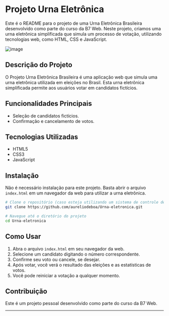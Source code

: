 

#  Projeto Urna Eletrônica 

Este é o README para o projeto de uma Urna Eletrônica Brasileira desenvolvido como parte do curso da B7 Web. Neste projeto, criamos uma urna eletrônica simplificada que simula um processo de votação, utilizando tecnologias web, como HTML, CSS e JavaScript.

![image](https://github.com/aureliodeboa/Urna-eletronica/assets/53971991/d820010f-8eb7-4b3b-b3a2-295642eecce6)


## Descrição do Projeto

O Projeto Urna Eletrônica Brasileira é uma aplicação web que simula uma urna eletrônica utilizada em eleições no Brasil. Esta urna eletrônica simplificada permite aos usuários votar em candidatos fictícios.

## Funcionalidades Principais

- Seleção de candidatos fictícios.
- Confirmação e cancelamento de votos.


## Tecnologias Utilizadas

- HTML5
- CSS3
- JavaScript

## Instalação

Não é necessário instalação para este projeto. Basta abrir o arquivo `index.html` em um navegador da web para utilizar a urna eletrônica.

```bash
# Clone o repositório (caso esteja utilizando um sistema de controle de versão)
git clone https://github.com/aureliodeboa/Urna-eletronica.git

# Navegue até o diretório do projeto
cd Urna-eletronica
```

## Como Usar

1. Abra o arquivo `index.html` em seu navegador da web.
2. Selecione um candidato digitando o número correspondente.
3. Confirme seu voto ou cancele, se desejar.
4. Após votar, você verá o resultado das eleições e as estatísticas de votos.
5. Você pode reiniciar a votação a qualquer momento.

## Contribuição

Este é um projeto pessoal desenvolvido como parte do curso da B7 Web.



---

